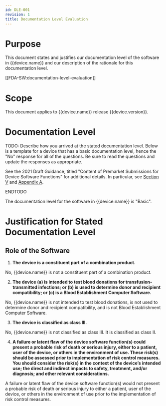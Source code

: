 ```yaml
---
id: DLE-001
revision: 1
title: Documentation Level Evaluation
---
```


# Purpose

This document states and justifies our documentation level of the software in {{device.name}} and our description of the rationale for this documentation level.

[[FDA-SW:documentation-level-evaluation]]

# Scope

This document applies to {{device.name}} release {{device.version}}.

# Documentation Level

TODO: Describe how you arrived at the stated documentation level. Below is a template for a device that has a basic documentation level, hence the "No" response for all of the questions. Be sure to read the questions and update the responses as appropriate.

See the 2021 Draft Guidance, titled "Content of Premarket Submissions for Device Software Functions" for additional details. In particular, see [Section V](https://innolitics.com/articles/premarket-submissions-for-device-software-functions/#v-documentation-level) and [Appendix A](https://innolitics.com/articles/premarket-submissions-for-device-software-functions/#appendix-a-documentation-level-examples).

ENDTODO

The documentation level for the software in {{device.name}} is "Basic".

# Justification for Stated Documentation Level

## Role of the Software

1. **The device is a constituent part of a combination product.**

No, {{device.name}} is not a constituent part of a combination product.

2. **The device (a) is intended to test blood donations for transfusion-transmitted infections; or (b) is used to determine donor and recipient compatibility; or (c) is a Blood Establishment Computer Software.**

No, {{device.name}} is not intended to test blood donations, is not used to determine donor and recipient compatibility, and is not Blood Establishment Computer Software.

3. **The device is classified as class III.**

No, {{device.name}} is not classified as class III. It is classified as class II.

4. **A failure or latent flaw of the device software function(s) could present a probable risk of death or serious injury, either to a patient, user of the device, or others in the environment of use. These risk(s) should be assessed prior to implementation of risk control measures. You should consider the risk(s) in the context of the device’s intended use; the direct and indirect impacts to safety, treatment, and/or diagnosis; and other relevant considerations.**

A failure or latent flaw of the device software function(s) would not present a probable risk of death or serious injury to either a patient, user of the device, or others in the environment of use prior to the implementation of risk control measures.